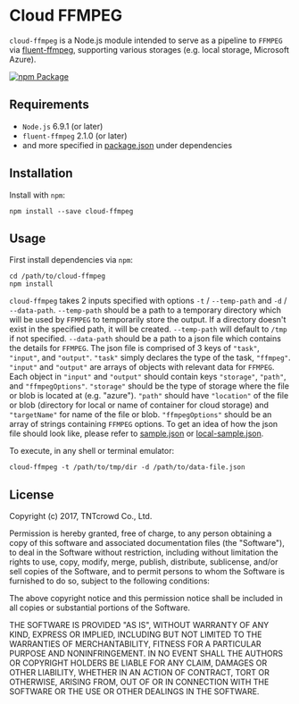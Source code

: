 Cloud FFMPEG
====================================

`cloud-ffmpeg` is a Node.js module intended to serve as a pipeline to `FFMPEG` 
via [fluent-ffmpeg](https://github.com/fluent-ffmpeg/node-fluent-ffmpeg), 
supporting various storages (e.g. local storage, Microsoft Azure).


[![npm Package](https://img.shields.io/npm/v/cloud-ffmpeg.svg?style=flat-square)](https://www.npmjs.org/package/cloud-ffmpeg)

Requirements
------------

- `Node.js` 6.9.1 (or later)
- `fluent-ffmpeg` 2.1.0 (or later)
- and more specified in [package.json](package.json) under dependencies

Installation
------------

Install with `npm`:

    npm install --save cloud-ffmpeg


Usage
-----------------

First install dependencies via `npm`:

    cd /path/to/cloud-ffmpeg
    npm install

`cloud-ffmpeg` takes 2 inputs specified with options `-t` / `--temp-path` and 
`-d` / `--data-path`. `--temp-path` should be a path to a temporary directory 
which will be used by `FFMPEG` to temporarily store the output. If a directory 
doesn't exist in the specified path, it will be created. `--temp-path` will 
default to `/tmp` if not specified. `--data-path` should be a path to a json 
file which contains the details for `FFMPEG`. The json file is comprised of
3 keys of `"task"`, `"input"`, and `"output"`. `"task"` simply declares the type
of the task, `"ffmpeg"`. `"input"` and `"output"` are arrays of objects with 
relevant data for `FFMPEG`. Each object in `"input"` and `"output"` should 
contain keys `"storage"`, `"path"`, and `"ffmpegOptions"`. `"storage"` should be 
the type of storage where the file or blob is located at (e.g. "azure"). 
`"path"` should have `"location"` of the file or blob (directory for local or 
name of container for cloud storage) and `"targetName"` for name of the file 
or blob. `"ffmpegOptions"` should be an array of strings containing `FFMPEG` 
options. To get an idea of how the json file should look like, please refer to 
[sample.json](examples/sample.json) or [local-sample.json](examples/local-sample.json).

To execute, in any shell or terminal emulator:

    cloud-ffmpeg -t /path/to/tmp/dir -d /path/to/data-file.json
    


License
-------

Copyright (c) 2017, TNTcrowd Co., Ltd.

Permission is hereby granted, free of charge, to any person obtaining a copy of 
this software and associated documentation files (the "Software"), to deal in 
the Software without restriction, including without limitation the rights to 
use, copy, modify, merge, publish, distribute, sublicense, and/or sell copies of
the Software, and to permit persons to whom the Software is furnished to do so, 
subject to the following conditions:

The above copyright notice and this permission notice shall be included in all 
copies or substantial portions of the Software.

THE SOFTWARE IS PROVIDED "AS IS", WITHOUT WARRANTY OF ANY KIND, EXPRESS OR 
IMPLIED, INCLUDING BUT NOT LIMITED TO THE WARRANTIES OF MERCHANTABILITY, FITNESS
FOR A PARTICULAR PURPOSE AND NONINFRINGEMENT. IN NO EVENT SHALL THE AUTHORS OR 
COPYRIGHT HOLDERS BE LIABLE FOR ANY CLAIM, DAMAGES OR OTHER LIABILITY, WHETHER 
IN AN ACTION OF CONTRACT, TORT OR OTHERWISE, ARISING FROM, OUT OF OR IN 
CONNECTION WITH THE SOFTWARE OR THE USE OR OTHER DEALINGS IN THE SOFTWARE.

